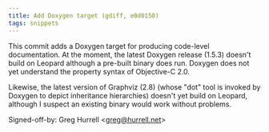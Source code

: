 ```yaml
---
title: Add Doxygen target (gdiff, e0d0150)
tags: snippets
---
```


This commit adds a Doxygen target for producing code-level documentation. At the moment, the latest Doxygen release (1.5.3) doesn't build on Leopard although a pre-built binary does run. Doxygen does not yet understand the property syntax of Objective-C 2.0.

Likewise, the latest version of Graphviz (2.8) (whose "dot" tool is invoked by Doxygen to depict inheritance hierarchies) doesn't yet build on Leopard, although I suspect an existing binary would work without problems.

Signed-off-by: Greg Hurrell &lt;greg@hurrell.net&gt;
